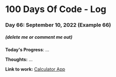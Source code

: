 # 100 Days Of Code - Log

### Day 66: September 10, 2022 (Example 66)
##### (delete me or comment me out)

**Today's Progress**: ...

**Thoughts:** ...

**Link to work:** [Calculator App](https://github.com/username/reponame)
